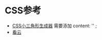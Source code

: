 # CSS参考
- [CSS小三角形生成器](http://apps.eky.hk/css-triangle-generator/)
  需要添加 content: '' ;
- [看云](https://www.kancloud.cn/chandler/css_advanced)

